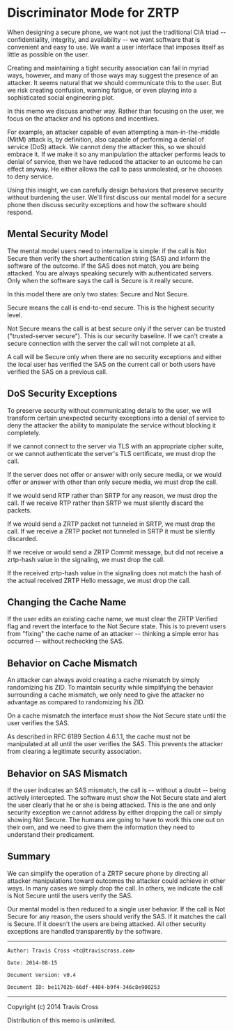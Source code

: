 Discriminator Mode for ZRTP
===========================

When designing a secure phone, we want not just the traditional CIA
triad -- confidentiality, integrity, and availability -- we want
software that is convenient and easy to use.  We want a user interface
that imposes itself as little as possible on the user.

Creating and maintaining a tight security association can fail in
myriad ways, however, and many of those ways may suggest the presence
of an attacker.  It seems natural that we should communicate this to
the user.  But we risk creating confusion, warning fatigue, or even
playing into a sophisticated social engineering plot.

In this memo we discuss another way.  Rather than focusing on the
user, we focus on the attacker and his options and incentives.

For example, an attacker capable of even attempting a
man-in-the-middle (MitM) attack is, by definition, also capable of
performing a denial of service (DoS) attack.  We cannot deny the
attacker this, so we should embrace it.  If we make it so any
manipulation the attacker performs leads to denial of service, then we
have reduced the attacker to an outcome he can effect anyway.  He
either allows the call to pass unmolested, or he chooses to deny
service.

Using this insight, we can carefully design behaviors that preserve
security without burdening the user.  We'll first discuss our mental
model for a secure phone then discuss security exceptions and how the
software should respond.

Mental Security Model
---------------------

The mental model users need to internalize is simple: if the call is
Not Secure then verify the short authentication string (SAS) and
inform the software of the outcome.  If the SAS does not match, you
are being attacked.  You are always speaking securely with
authenticated servers.  Only when the software says the call is Secure
is it really secure.

In this model there are only two states: Secure and Not Secure.

Secure means the call is end-to-end secure.  This is the highest
security level.

Not Secure means the call is at best secure only if the server can be
trusted ("trusted-server secure").  This is our security baseline.  If
we can't create a secure connection with the server the call will not
complete at all.

A call will be Secure only when there are no security exceptions and
either the local user has verified the SAS on the current call or both
users have verified the SAS on a previous call.

DoS Security Exceptions
-----------------------

To preserve security without communicating details to the user, we
will transform certain unexpected security exceptions into a denial of
service to deny the attacker the ability to manipulate the service
without blocking it completely.

If we cannot connect to the server via TLS with an appropriate cipher
suite, or we cannot authenticate the server's TLS certificate, we must
drop the call.

If the server does not offer or answer with only secure media, or we
would offer or answer with other than only secure media, we must drop
the call.

If we would send RTP rather than SRTP for any reason, we must drop the
call.  If we receive RTP rather than SRTP we must silently discard the
packets.

If we would send a ZRTP packet not tunneled in SRTP, we must drop the
call.  If we receive a ZRTP packet not tunneled in SRTP it must be
silently discarded.

If we receive or would send a ZRTP Commit message, but did not receive
a zrtp-hash value in the signaling, we must drop the call.

If the received zrtp-hash value in the signaling does not match the
hash of the actual received ZRTP Hello message, we must drop the call.

Changing the Cache Name
-----------------------

If the user edits an existing cache name, we must clear the ZRTP
Verified flag and revert the interface to the Not Secure state.  This
is to prevent users from "fixing" the cache name of an attacker --
thinking a simple error has occurred -- without rechecking the SAS.

Behavior on Cache Mismatch
--------------------------

An attacker can always avoid creating a cache mismatch by simply
randomizing his ZID.  To maintain security while simplifying the
behavior surrounding a cache mismatch, we only need to give the
attacker no advantage as compared to randomizing his ZID.

On a cache mismatch the interface must show the Not Secure state until
the user verifies the SAS.

As described in RFC 6189 Section 4.6.1.1, the cache must not be
manipulated at all until the user verifies the SAS.  This prevents the
attacker from clearing a legitimate security association.

Behavior on SAS Mismatch
------------------------

If the user indicates an SAS mismatch, the call is -- without a doubt
-- being actively intercepted.  The software must show the Not Secure
state and alert the user clearly that he or she is being attacked.
This is the one and only security exception we cannot address by
either dropping the call or simply showing Not Secure.  The humans are
going to have to work this one out on their own, and we need to give
them the information they need to understand their predicament.

Summary
-------

We can simplify the operation of a ZRTP secure phone by directing all
attacker manipulations toward outcomes the attacker could achieve in
other ways.  In many cases we simply drop the call.  In others, we
indicate the call is Not Secure until the users verify the SAS.

Our mental model is then reduced to a single user behavior.  If the
call is Not Secure for any reason, the users should verify the SAS.
If it matches the call is Secure.  If it doesn't the users are being
attacked.  All other security exceptions are handled transparently by
the software.

---

`Author: Travis Cross <tc@traviscross.com>`

`Date: 2014-08-15`

`Document Version: v0.4`

`Document ID: be11702b-66df-4404-b9f4-346c8e900253`

---

Copyright (c) 2014 Travis Cross

Distribution of this memo is unlimited.
